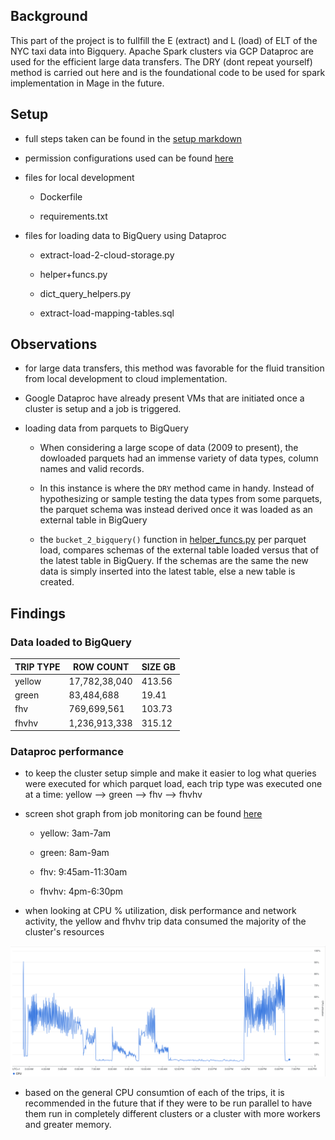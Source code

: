 ## Background 

This part of the project is to fullfill the E (extract) and L (load) of ELT of the NYC taxi data into Bigquery. Apache Spark clusters via GCP Dataproc are used for the efficient large data transfers. The DRY (dont repeat yourself) method is carried out here and is the foundational code to be used for spark implementation in Mage in the future.

## Setup

- full steps taken can be found in the [setup markdown](setup.md)

- permission configurations used can be found [here](../miscellaneous/supporting_docs/dataproc.md)

- files for local development

    + Dockerfile

    + requirements.txt

- files for loading data to BigQuery using Dataproc

    + extract-load-2-cloud-storage.py
    
    + helper+funcs.py

    + dict_query_helpers.py

    + extract-load-mapping-tables.sql

## Observations

- for large data transfers, this method was favorable for the fluid transition from local development to cloud implementation.

- Google Dataproc  have already present VMs that are initiated once a cluster is setup and a job is triggered.

- loading data from parquets to BigQuery 
    
    + When considering a large scope of data (2009 to present), the dowloaded parquets had an immense variety of data types, column names and valid records. 
    
    + In this instance is where the `DRY` method came in handy. Instead of hypothesizing or sample testing the data types from some parquets, the parquet schema was instead derived once it was loaded as an external table in BigQuery

    + the `bucket_2_bigquery()` function in [helper_funcs.py](helper_funcs.py) per parquet load, compares schemas of the external table loaded versus that of the latest table in BigQuery. If the schemas are the same the new data is simply inserted into the latest table, else a new table is created.

## Findings 

### Data loaded to BigQuery

| TRIP TYPE | ROW COUNT | SIZE GB
----------|-----------|--------
| yellow| 17,782,38,040 | 413.56
| green| 83,484,688 | 19.41
| fhv| 769,699,561 | 103.73
| fhvhv| 1,236,913,338 | 315.12

### Dataproc performance 

- to keep the cluster setup simple and make it easier to log what queries were executed for which parquet load, each trip type was executed one at a time: yellow --> green --> fhv --> fhvhv

- screen shot graph from job monitoring can be found [here](../images/1_extract_load_dataproc/)

    + yellow: 3am-7am

    + green: 8am-9am

    + fhv: 9:45am-11:30am

    + fhvhv: 4pm-6:30pm

- when looking at CPU % utilization, disk performance and network activity, the yellow and fhvhv trip data consumed the majority of the cluster's resources 

![cpu utilization](../images/1_extract_load_dataproc/CPU_utilization.png)

- based on the general CPU consumtion of each of the trips, it is recommended in the future that if they were to be run parallel to have them run in completely different clusters or a cluster with more workers and greater memory.